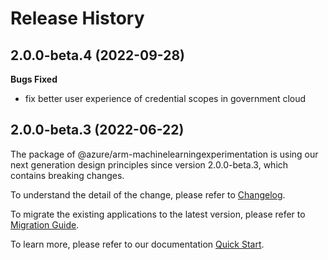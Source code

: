 # Release History
    
## 2.0.0-beta.4 (2022-09-28)

**Bugs Fixed**

  -  fix better user experience of credential scopes in government cloud


## 2.0.0-beta.3 (2022-06-22)

The package of @azure/arm-machinelearningexperimentation is using our next generation design principles since version 2.0.0-beta.3, which contains breaking changes.

To understand the detail of the change, please refer to [Changelog](https://aka.ms/js-track2-changelog).

To migrate the existing applications to the latest version, please refer to [Migration Guide](https://aka.ms/js-track2-migration-guide).

To learn more, please refer to our documentation [Quick Start](https://aka.ms/js-track2-quickstart).
